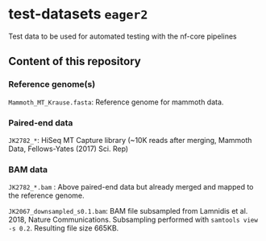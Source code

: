 # test-datasets `eager2`
Test data to be used for automated testing with the nf-core pipelines

## Content of this repository

### Reference genome(s)

`Mammoth_MT_Krause.fasta`: Reference genome for mammoth data.


### Paired-end data

`JK2782_*`: HiSeq MT Capture library (~10K reads after merging, Mammoth Data, Fellows-Yates (2017) Sci. Rep)

### BAM data

`JK2782_*.bam` : Above paired-end data but already merged and mapped to the reference genome.

`JK2067_downsampled_s0.1.bam`: BAM file subsampled from Lamnidis et al. 2018, Nature Communications. Subsampling performed with `samtools view -s 0.2`. Resulting file size 665KB.
